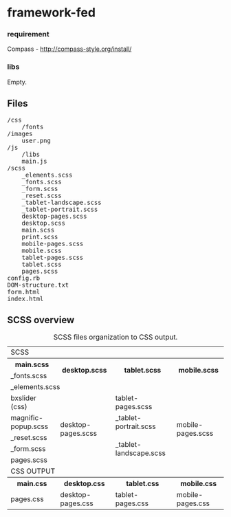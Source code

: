 framework-fed
=============

### requirement

Compass - http://compass-style.org/install/


### libs

Empty.

Files
--------------

<pre>
/css
	/fonts
/images
	user.png
/js
	/libs
	main.js
/scss
	_elements.scss
	_fonts.scss
	_form.scss
	_reset.scss
	_tablet-landscape.scss
	_tablet-portrait.scss
	desktop-pages.scss
	desktop.scss
	main.scss
	print.scss
	mobile-pages.scss
	mobile.scss
	tablet-pages.scss
	tablet.scss
	pages.scss
config.rb
DOM-structure.txt
form.html
index.html
</pre>

SCSS overview
--------------

<table>
	<caption>
		SCSS files organization to CSS output.
	</caption>
	<tr>
		<td colspan="4">SCSS</td>
	</tr>
	<tr>
		<th>main.scss</th>
		<th rowspan="2">desktop.scss</th>
		<th rowspan="2">tablet.scss</th>
		<th rowspan="2">mobile.scss</th>
	</tr>
	<tr>
		<td>_fonts.scss</td>
	</tr>
	<tr>
		<td colspan="4">_elements.scss</td>
	</tr>
	<tr>
		<td>bxslider (css)</td>
		<td rowspan="5">desktop-pages.scss</td>
		<td>tablet-pages.scss</td>
		<td rowspan="5">mobile-pages.scss</td>
	</tr>
	<tr>
		<td>magnific-popup.scss</td>
		<td>_tablet-portrait.scss</td>
	</tr>
	<tr>
		<td>_reset.scss</td>
		<td rowspan="3">_tablet-landscape.scss</td>
	</tr>
	<tr>
		<td>_form.scss</td>
	</tr>
	<tr>
		<td>pages.scss</td>
	</tr>
	<tr>
		<td colspan="4">CSS OUTPUT</td>
	</tr>
	<tr>
		<th>main.css</th>
		<th>desktop.css</th>
		<th>tablet.css</th>
		<th>mobile.css</th>
	</tr>
	<tr>
		<td>pages.css</td>
		<td>desktop-pages.css</td>
		<td>tablet-pages.css</td>
		<td>mobile-pages.css</td>
	</tr>
</table>
